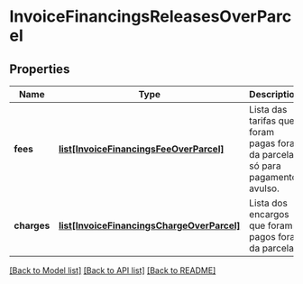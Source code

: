 # InvoiceFinancingsReleasesOverParcel

## Properties
Name | Type | Description | Notes
------------ | ------------- | ------------- | -------------
**fees** | [**list[InvoiceFinancingsFeeOverParcel]**](InvoiceFinancingsFeeOverParcel.md) | Lista das tarifas que foram pagas fora da parcela, só para pagamento avulso. | 
**charges** | [**list[InvoiceFinancingsChargeOverParcel]**](InvoiceFinancingsChargeOverParcel.md) | Lista dos encargos que foram pagos fora da parcela. | 

[[Back to Model list]](../README.md#documentation-for-models) [[Back to API list]](../README.md#documentation-for-api-endpoints) [[Back to README]](../README.md)

